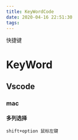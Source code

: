 ```yaml
---
title: KeyWordCode
date: 2020-04-16 22:51:30
tags:
---
```


快捷键
<!-- more -->

# KeyWord

## Vscode

### mac

#### 多列选择

```txt
shift+option 鼠标左键
```